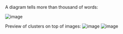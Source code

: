 A diagram tells more than thousand of words:

![image](https://github.com/user-attachments/assets/3e4809ab-de13-4c0d-bf2f-02fd74fdaa41)



Preview of clusters on top of images: 
![image](https://github.com/user-attachments/assets/16e52173-050d-4c62-8d93-40ae52a5131e)
![image](https://github.com/user-attachments/assets/ada5f797-afc0-456a-a52c-472b3aa143c9)
